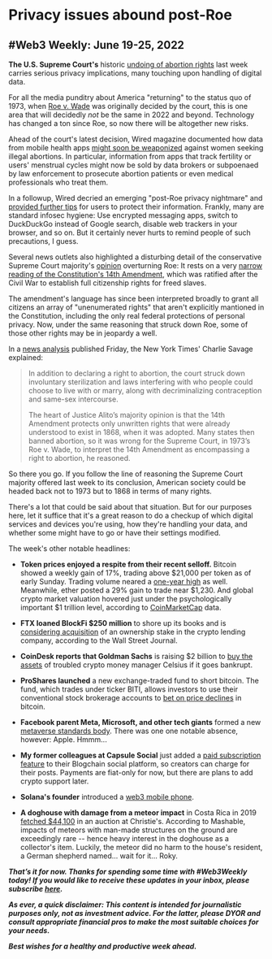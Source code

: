# Privacy issues abound post-Roe  
## #Web3 Weekly: June 19-25, 2022

**The U.S. Supreme Court's** historic [undoing of abortion rights](https://www.washingtonpost.com/politics/2022/06/24/supreme-court-ruling-abortion-dobbs/?itid=ap_robertbarnes&itid=lk_inline_manual_6) last week carries serious privacy implications, many touching upon handling of digital data.

For all the media punditry about America "returning" to the status quo of 1973, when [Roe v. Wade](https://en.wikipedia.org/wiki/Roe_v._Wade) was originally decided by the court, this is one area that will decidedly *not* be the same in 2022 and beyond. Technology has changed a ton since Roe, so now there will be altogether new risks.

Ahead of the court's latest decision, Wired magazine documented how data from mobile health apps [might soon be weaponized](https://www.wired.com/story/fertility-data-weaponized/) against women seeking illegal abortions. In particular, information from apps that track fertility or users' menstrual cycles might now be sold by data brokers or subpoenaed by law enforcement to prosecute abortion patients or even medical professionals who treat them.

In a followup, Wired decried an emerging "post-Roe privacy nightmare" and [provided further tips](https://www.wired.com/story/post-roe-privacy-russia-ukraine-hacks/) for users to protect their information. Frankly, many are standard infosec hygiene: Use encrypted messaging apps, switch to DuckDuckGo instead of Google search, disable web trackers in your browser, and so on. But it certainly never hurts to remind people of such precautions, I guess.

Several news outlets also highlighted a disturbing detail of the conservative Supreme Court majority's [opinion](https://www.supremecourt.gov/opinions/21pdf/19-1392_6j37.pdf) overturning Roe: It rests on a very [narrow reading of the Constitution's 14th Amendment](https://www.yahoo.com/news/14th-amendment-does-roe-v-001141838.html), which was ratified after the Civil War to establish full citizenship rights for freed slaves.

The amendment's language has since been interpreted broadly to grant all citizens an array of "unenumerated rights" that aren't explicitly mantioned in the Constitution, including the only real federal protections of personal privacy. Now, under the same reasoning that struck down Roe, some of those other rights may be in jeopardy a well.

In a [news analysis](https://www.nytimes.com/2022/06/25/us/supreme-court-abortion-contraception-same-sex-marriage.html) published Friday, the New York Times' Charlie Savage explained:

> In addition to declaring a right to abortion, the court struck down involuntary sterilization and laws interfering with who people could choose to live with or marry, along with decriminalizing contraception and same-sex intercourse.
>
> The heart of Justice Alito’s majority opinion is that the 14th Amendment protects only unwritten rights that were already understood to exist in 1868, when it was adopted. Many states then banned abortion, so it was wrong for the Supreme Court, in 1973’s Roe v. Wade, to interpret the 14th Amendment as encompassing a right to abortion, he reasoned.

So there you go. If you follow the line of reasoning the Supreme Court majority offered last week to its conclusion, American society could be headed back not to 1973 but to 1868 in terms of many rights.

There's a lot that could be said about that situation. But for our purposes here, let it suffice that it's a great reason to do a checkup of which digital services and devices you're using, how they're handling your data, and whether some might have to go or have their settings modified.

The week's other notable headlines:

- **Token prices enjoyed a respite from their recent selloff.** Bitcoin showed a weekly gain of 17%, trading above $21,000 per token as of early Sunday. Trading volume neared a [one-year high](https://bitcoinist.com/bitcoin-trading-volume-year-high-volatile-market/) as well. Meanwhile, ether posted a 29% gain to trade near $1,230. And global crypto market valuation hovered just under the psychologically important $1 trillion level, according to [CoinMarketCap](https://coinmarketcap.com/charts/) data.

- **FTX loaned BlockFi $250 million** to shore up its books and is [considering acquisition](https://www.wsj.com/articles/crypto-exchange-ftx-in-talks-to-acquire-stake-in-blockfi-11656083179?mod=latest_headlines) of an ownership stake in the crypto lending company, according to the Wall Street Journal.

- **CoinDesk reports that Goldman Sachs** is raising $2 billion to [buy the assets](https://www.coindesk.com/business/2022/06/24/goldman-sachs-raising-funds-to-buy-celsius-assets-sources/) of troubled crypto money manager Celsius if it goes bankrupt.

- **ProShares launched** a new exchange-traded fund to short bitcoin. The fund, which trades under ticker BITI, allows investors to use their conventional stock brokerage accounts to [bet on price declines](https://www.coindesk.com/markets/2022/06/24/investors-pile-into-short-bitcoin-etf-betting-on-prices-to-fall/) in bitcoin.

- **Facebook parent Meta, Microsoft, and other tech giants** formed a new [metaverse standards body](https://www.reuters.com/technology/meta-other-tech-giants-form-metaverse-standards-body-without-apple-2022-06-21/). There was one one notable absence, however: Apple. Hmmm...

- **My former colleagues at Capsule Social** just added a [paid subscription feature](https://www.youtube.com/watch?v=BrUDwsUzaLI) to their Blogchain social platform, so creators can charge for their posts. Payments are fiat-only for now, but there are plans to add crypto support later.

- **Solana's founder** introduced a [web3 mobile phone](https://www.prnewswire.com/news-releases/solana-mobile-debuts-saga-a-flagship-android-phone-for-web3-301574349.html).

- **A doghouse with damage from a meteor impact** in Costa Rica in 2019 [fetched $44,100](https://mashable.com/article/space-meteorite-auction-dog-house) in an auction at Christie's. According to Mashable, impacts of meteors with man-made structures on the ground are exceedingly rare -- hence heavy interest in the doghouse as a collector's item. Luckily, the meteor did no harm to the house's resident, a German shepherd named... wait for it... Roky.

_**That’s it for now. Thanks for spending some time with #Web3Weekly today! If you would like to receive these updates in your inbox, please subscribe [here](https://w3w.news).**_

_**As ever, a quick disclaimer: This content is intended for journalistic purposes only, not as investment advice. For the latter, please DYOR and consult appropriate financial pros to make the most suitable choices for your needs.**_

_**Best wishes for a healthy and productive week ahead.**_  

